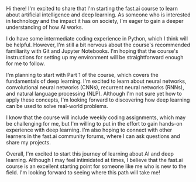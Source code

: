 Hi there! I'm excited to share that I'm starting the fast.ai course to learn about artificial intelligence and deep learning. As someone who is interested in technology and the impact it has on society, I'm eager to gain a deeper understanding of how AI works.

I do have some intermediate coding experience in Python, which I think will be helpful. However, I'm still a bit nervous about the course's recommended familiarity with Git and Jupyter Notebooks. I'm hoping that the course's instructions for setting up my environment will be straightforward enough for me to follow.

I'm planning to start with Part 1 of the course, which covers the fundamentals of deep learning. I'm excited to learn about neural networks, convolutional neural networks (CNNs), recurrent neural networks (RNNs), and natural language processing (NLP). Although I'm not sure yet how to apply these concepts, I'm looking forward to discovering how deep learning can be used to solve real-world problems.

I know that the course will include weekly coding assignments, which may be challenging for me, but I'm willing to put in the effort to gain hands-on experience with deep learning. I'm also hoping to connect with other learners in the fast.ai community forums, where I can ask questions and share my projects.

Overall, I'm excited to start this journey of learning about AI and deep learning. Although I may feel intimidated at times, I believe that the fast.ai course is an excellent starting point for someone like me who is new to the field. I'm looking forward to seeing where this path will take me!
